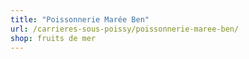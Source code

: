 ```yaml
---
title: "Poissonnerie Marée Ben"
url: /carrieres-sous-poissy/poissonnerie-maree-ben/
shop: fruits de mer
---
```

